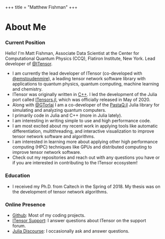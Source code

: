 +++
title = "Matthew Fishman"
+++

# About Me

### Current Position

Hello! I'm Matt Fishman, Associate Data Scientist at the Center for Computational Quantum Physics (CCQ), Flatiron Institute, New York. Lead developer of [@ITensor](https://github.com/ITensor).

* I am currently the lead developer of ITensor (co-developed with [@emstoudenmire](https://github.com/emstoudenmire)), a leading tensor network software library with applications to quantum physics, quantum computing, machine learning and chemistry.
* ITensor was originally written in [C++](https://github.com/ITensor/ITensor). I led the development of the Julia port called [ITensors.jl](https://github.com/ITensor/ITensors.jl), which was officially released in May of 2020.
* Along with [@GTorlai](https://github.com/GTorlai) I am a co-developer of the [PastaQ.jl](https://github.com/GTorlai/PastaQ.jl) Julia library for simulating and analyzing quantum computers.
* I primarily code in Julia and C++ (more in Julia lately).
* I am interesting in writing simple to use and high performance code.
* I am most excited about my recent work in applying tools like automatic differentiation, multithreading, and interactive visualization to improve tensor network software and algorithms.
* I am interested in learning more about applying other high performance computing (HPC) techniques like GPUs and distributed computing to improve tensor network software.
* Check out my repositories and reach out with any questions you have or if you are interested in contributing to the ITensor ecosystem!

### Education

* I received my Ph.D. from Caltech in the Spring of 2018. My thesis was on the development of tensor network algorithms.

### Online Presence

* [Github](https://github.com/mtfishman): Most of my coding projects.
* [ITensor Support](https://itensor.org/support/): I answer questions about ITensor on the support forum.
* [Julia Discourse](https://discourse.julialang.org/u/mtfishman/summary): I occasionally ask and answer questions.

